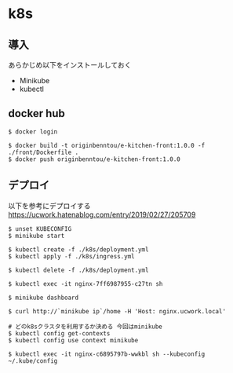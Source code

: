 # k8s 

## 導入

あらかじめ以下をインストールしておく

- Minikube
- kubectl

## docker hub

```shell script
$ docker login

$ docker build -t originbenntou/e-kitchen-front:1.0.0 -f ./front/Dockerfile .
$ docker push originbenntou/e-kitchen-front:1.0.0 
```

## デプロイ

以下を参考にデプロイする
https://ucwork.hatenablog.com/entry/2019/02/27/205709

```shell script
$ unset KUBECONFIG
$ minikube start

$ kubectl create -f ./k8s/deployment.yml
$ kubectl apply -f ./k8s/ingress.yml

$ kubectl delete -f ./k8s/deployment.yml

$ kubectl exec -it nginx-7ff6987955-c27tn sh

$ minikube dashboard

$ curl http://`minikube ip`/home -H 'Host: nginx.ucwork.local'
```

```shell script
# どのk8sクラスタを利用するか決める 今回はminikube
$ kubectl config get-contexts
$ kubectl config use context minikube

$ kubectl exec -it nginx-c6895797b-wwkbl sh --kubeconfig ~/.kube/config
```
